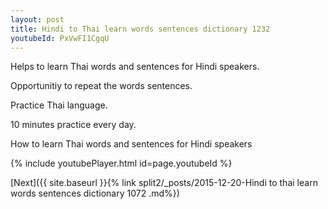 ```yaml
---
layout: post
title: Hindi to Thai learn words sentences dictionary 1232 
youtubeId: PxVwFI1CgqU
---
```

 
 
Helps to learn Thai words and sentences for Hindi speakers.

Opportunitiy to repeat the words sentences. 

Practice Thai language. 
 
10 minutes practice every day. 
 
How to learn Thai words and sentences for Hindi speakers 
 
{% include youtubePlayer.html id=page.youtubeId %}
 
 
[Next]({{ site.baseurl }}{% link  split2/_posts/2015-12-20-Hindi to thai learn words sentences dictionary 1072 .md%})
 
